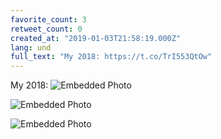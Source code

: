 ```yaml
---
favorite_count: 3
retweet_count: 0
created_at: "2019-01-03T21:58:19.000Z"
lang: und
full_text: "My 2018: https://t.co/TrI553QtOw"
---
```


My 2018:
![Embedded Photo](https://twitter-media-coderbyheart.s3.eu-north-1.amazonaws.com/1080946484407926784-DwBLEgcXcAA0kwl.jpg)

![Embedded Photo](https://twitter-media-coderbyheart.s3.eu-north-1.amazonaws.com/1080946484407926784-DwBLFJkXgAA8Nx7.jpg)

![Embedded Photo](https://twitter-media-coderbyheart.s3.eu-north-1.amazonaws.com/1080946484407926784-DwBLFpmXgAAPhj1.jpg)
